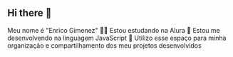## Hi there 👋
Meu nome é "Enrico Gimenez"
  🧑‍💻 Estou estudando na Alura
  🔣 Estou me desenvolvendo na linguagem JavaScript
  📁 Utilizo esse espaço para minha organização e compartilhamento dos meu projetos desenvolvidos
